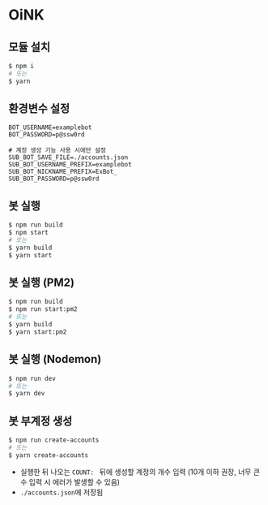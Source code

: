 # OiNK

## 모듈 설치

```bash
$ npm i
# 또는
$ yarn
```

## 환경변수 설정

```
BOT_USERNAME=examplebot
BOT_PASSWORD=p@ssw0rd

# 계정 생성 기능 사용 시에만 설정
SUB_BOT_SAVE_FILE=./accounts.json
SUB_BOT_USERNAME_PREFIX=examplebot
SUB_BOT_NICKNAME_PREFIX=ExBot_
SUB_BOT_PASSWORD=p@ssw0rd
```

## 봇 실행

```bash
$ npm run build
$ npm start
# 또는
$ yarn build
$ yarn start
```

## 봇 실행 (PM2)

```bash
$ npm run build
$ npm run start:pm2
# 또는
$ yarn build
$ yarn start:pm2
```

## 봇 실행 (Nodemon)

```bash
$ npm run dev
# 또는
$ yarn dev
```

## 봇 부계정 생성

```bash
$ npm run create-accounts
# 또는
$ yarn create-accounts
```

- 실행한 뒤 나오는 `COUNT: ` 뒤에 생성할 계정의 개수 입력 (10개 이하 권장, 너무 큰 수 입력 시 에러가 발생할 수 있음)
- `./accounts.json`에 저장됨
